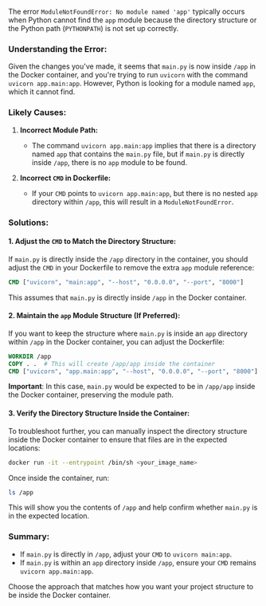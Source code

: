 The error `ModuleNotFoundError: No module named 'app'` typically occurs when Python cannot find the `app` module because the directory structure or the Python path (`PYTHONPATH`) is not set up correctly.

### Understanding the Error:
Given the changes you've made, it seems that `main.py` is now inside `/app` in the Docker container, and you're trying to run `uvicorn` with the command `uvicorn app.main:app`. However, Python is looking for a module named `app`, which it cannot find.

### Likely Causes:
1. **Incorrect Module Path:**
   - The command `uvicorn app.main:app` implies that there is a directory named `app` that contains the `main.py` file, but if `main.py` is directly inside `/app`, there is no `app` module to be found.

2. **Incorrect `CMD` in Dockerfile:**
   - If your `CMD` points to `uvicorn app.main:app`, but there is no nested `app` directory within `/app`, this will result in a `ModuleNotFoundError`.

### Solutions:

#### **1. Adjust the `CMD` to Match the Directory Structure:**
   If `main.py` is directly inside the `/app` directory in the container, you should adjust the `CMD` in your Dockerfile to remove the extra `app` module reference:

   ```dockerfile
   CMD ["uvicorn", "main:app", "--host", "0.0.0.0", "--port", "8000"]
   ```

   This assumes that `main.py` is directly inside `/app` in the Docker container.

#### **2. Maintain the `app` Module Structure (If Preferred):**
   If you want to keep the structure where `main.py` is inside an `app` directory within `/app` in the Docker container, you can adjust the Dockerfile:

   ```dockerfile
   WORKDIR /app
   COPY . .  # This will create /app/app inside the container
   CMD ["uvicorn", "app.main:app", "--host", "0.0.0.0", "--port", "8000"]
   ```

   **Important**: In this case, `main.py` would be expected to be in `/app/app` inside the Docker container, preserving the module path.

#### **3. Verify the Directory Structure Inside the Container:**
   To troubleshoot further, you can manually inspect the directory structure inside the Docker container to ensure that files are in the expected locations:

   ```bash
   docker run -it --entrypoint /bin/sh <your_image_name>
   ```

   Once inside the container, run:

   ```sh
   ls /app
   ```

   This will show you the contents of `/app` and help confirm whether `main.py` is in the expected location.

### Summary:
- If `main.py` is directly in `/app`, adjust your `CMD` to `uvicorn main:app`.
- If `main.py` is within an `app` directory inside `/app`, ensure your `CMD` remains `uvicorn app.main:app`.

Choose the approach that matches how you want your project structure to be inside the Docker container.